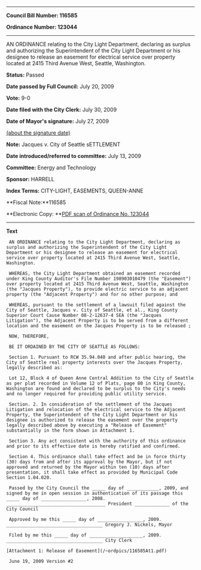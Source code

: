 

********

**Council Bill Number: 116585**
   
**Ordinance Number: 123044**
********

 AN ORDINANCE relating to the City Light Department, declaring as surplus and authorizing the Superintendent of the City Light Department or his designee to release an easement for electrical service over property located at 2415 Third Avenue West, Seattle, Washington.

**Status:** Passed
   
**Date passed by Full Council:** July 20, 2009
   
**Vote:** 9-0
   
**Date filed with the City Clerk:** July 30, 2009
   
**Date of Mayor's signature:** July 27, 2009
   
[(about the signature date)](/~public/approvaldate.htm)
   
   
**Note:** Jacques v. City of Seattle sETTLEMENT

   
**Date introduced/referred to committee:** July 13, 2009
   
**Committee:** Energy and Technology
   
**Sponsor:** HARRELL
   
   
**Index Terms:** CITY-LIGHT, EASEMENTS, QUEEN-ANNE

**Fiscal Note:**116585

**Electronic Copy: **[PDF scan of Ordinance No. 123044](/~archives/Ordinances/Ord_123044.pdf)

********

**Text**
   
```
 AN ORDINANCE relating to the City Light Department, declaring as surplus and authorizing the Superintendent of the City Light Department or his designee to release an easement for electrical service over property located at 2415 Third Avenue West, Seattle, Washington.

 WHEREAS, the City Light Department obtained an easement recorded under King County Auditor's File Number 198903010479 (the "Easement") over property located at 2415 Third Avenue West, Seattle, Washington (the "Jacques Property"), to provide electric service to an adjacent property (the "Adjacent Property") and for no other purpose; and

 WHEREAS, pursuant to the settlement of a lawsuit filed against the City of Seattle, Jacques v. City of Seattle, et al., King County Superior Court Cause Number 08-2-12637-4 SEA (the "Jacques Litigation"), the Adjacent Property is to be served from a different location and the easement on the Jacques Property is to be released ;

 NOW, THEREFORE,

 BE IT ORDAINED BY THE CITY OF SEATTLE AS FOLLOWS:

 Section 1. Pursuant to RCW 35.94.040 and after public hearing, the City of Seattle real property interests over the Jacques Property, legally described as:

 Lot 12, Block 4 of Queen Anne Central Addition to the City of Seattle as per plat recorded in Volume 12 of Plats, page 80 in King County, Washington are found and declared to be surplus to the City's needs and no longer required for providing public utility service.

 Section. 2. In consideration of the settlement of the Jacques Litigation and relocation of the electrical service to the Adjacent Property, the Superintendent of the City Light Department or his designee is authorized to release the easement over the property legally described above by executing a "Release of Easement" substantially in the form shown in Attachment 1.

 Section 3. Any act consistent with the authority of this ordinance and prior to its effective date is hereby ratified and confirmed.

 Section 4. This ordinance shall take effect and be in force thirty (30) days from and after its approval by the Mayor, but if not approved and returned by the Mayor within ten (10) days after presentation, it shall take effect as provided by Municipal Code Section 1.04.020.

 Passed by the City Council the _____ day of ____________, 2009, and signed by me in open session in authentication of its passage this _____ day of _________________, 2008. _____________________________________ President _____________ of the City Council

 Approved by me this _____ day of _________________, 2009. ____________________________________ Gregory J. Nickels, Mayor

 Filed by me this _____ day of ____________________, 2009. ____________________________________ City Clerk

[Attachment 1: Release of Easement](/~ordpics/116585At1.pdf)

 June 19, 2009 Version #2

```
